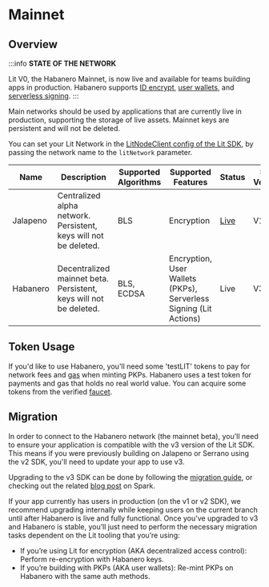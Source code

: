 # Mainnet

## Overview

:::info
**STATE OF THE NETWORK**

Lit V0, the Habanero Mainnet, is now live and available for teams building apps in production. Habanero supports [ID encrypt](../../sdk/access-control/encryption.md), [user wallets](../../sdk/wallets/intro.md), and [serverless signing](../../sdk/serverless-signing/overview.md). 
:::

Main networks should be used by applications that are currently live in production, supporting the storage of live assets. Mainnet keys are persistent and will not be deleted. 

You can set your Lit Network in the [LitNodeClient config of the Lit SDK](../../sdk/installation.md), by passing the network name to the `litNetwork` parameter.


| Name | Description | Supported Algorithms | Supported Features | Status | SDK Version | Deprecation timeline | Contracts |
| ---- | ----------- | -------------------- | ------------------ | ------ | ----------- | -------------------- | --------------- |
| Jalapeno | Centralized alpha network. Persistent, keys will not be deleted. | BLS | Encryption | [Live](https://jalapeno-status.litprotocol.com/) | V1, V2 | None | n/a |
| Habanero | Decentralized mainnet beta. Persistent, keys will not be deleted. | BLS, ECDSA | Encryption, User Wallets (PKPs), Serverless Signing (Lit Actions) | Live | V3 | TBD | [habanero](https://github.com/LIT-Protocol/networks/tree/main/habanero) | 

## Token Usage
If you'd like to use Habanero, you'll need some 'testLIT' tokens to pay for network fees and [gas](../rollup.mdx) when minting PKPs. Habanero uses a test token for payments and gas that holds no real world value. You can acquire some tokens from the verified [faucet](https://faucet.litprotocol.com/).

## Migration
In order to connect to the Habanero network (the mainnet beta), you'll need to ensure your application is compatible with the v3 version of the Lit SDK. This means if you were previously building on Jalapeno or Serrano using the v2 SDK, you'll need to update your app to use v3. 

Upgrading to the v3 SDK can be done by following the [migration guide](../../migration/overview.md), or checking out the related [blog post](https://spark.litprotocol.com/cayenne-network-release-lit-js-sdk-v3/) on Spark.

If your app currently has users in production (on the v1 or v2 SDK), we recommend upgrading internally while keeping users on the current branch until after Habanero is live and fully functional. Once you've upgraded to v3 and Habanero is stable, you’ll just need to perform the necessary migration tasks dependent on the Lit tooling that you’re using:
- If you’re using Lit for encryption (AKA decentralized access control): Perform re-encryption with Habanero keys.
- If you’re building with PKPs (AKA user wallets): Re-mint PKPs on Habanero with the same auth methods.